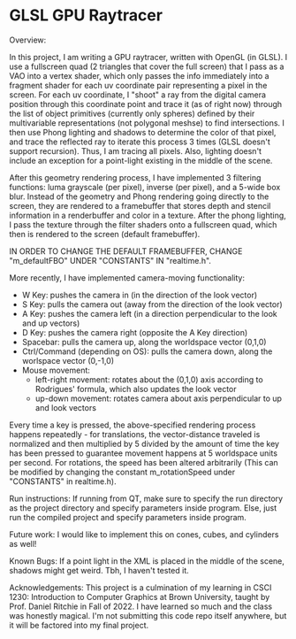 # GLSL GPU Raytracer

Overview:

In this project, I am writing a GPU raytracer, written with OpenGL (in GLSL). I use a fullscreen quad (2 triangles that cover the full screen) that
I pass as a VAO into a vertex shader, which only passes the info immediately into a fragment shader for each uv coordinate pair representing a pixel
in the screen. For each uv coordinate, I "shoot" a ray from the digital camera position through this coordinate point and trace it (as of right now)
through the list of object primitives (currently only spheres) defined by their multivariable representations (not polygonal meshse) to find intersections.
I then use Phong lighting and shadows to determine the color of that pixel, and trace the reflected ray to iterate this process 3 times (GLSL doesn't support
recursion). Thus, I am tracing all pixels. Also, lighting doesn't include an exception for a point-light existing in the middle of the scene.

After this geometry rendering process, I have implemented 3 filtering functions: luma grayscale (per pixel), inverse (per
pixel), and a 5-wide box blur. Instead of the geometry and Phong rendering going directly to the
screen, they are rendered to a framebuffer that stores depth and stencil information in a renderbuffer and color in a texture. After the
phong lighting, I pass the texture through the filter shaders onto a fullscreen quad, which then is rendered to the screen (default framebuffer).

IN ORDER TO CHANGE THE DEFAULT FRAMEBUFFER, CHANGE "m_defaultFBO" UNDER "CONSTANTS" IN "realtime.h".

More recently, I have implemented camera-moving functionality:
 - W Key: pushes the camera in (in the direction of the look vector)
 - S Key: pulls the camera out (away from the direction of the look vector)
 - A Key: pushes the camera left (in a direction perpendicular to the look and up vectors)
 - D Key: pushes the camera right (opposite the A Key direction)
 - Spacebar: pulls the camera up, along the worldspace vector (0,1,0)
 - Ctrl/Command (depending on OS): pulls the camera down, along the worlspace vector (0,-1,0)
 - Mouse movement: 
    - left-right movement: rotates about the (0,1,0) axis according to Rodrigues' formula, which also updates
        the look vector
    - up-down movement: rotates camera about axis perpendicular to up and look vectors
 
Every time a key is pressed, the above-specified rendering process happens repeatedly - for translations, the vector-distance
traveled is normalized and then multiplied by 5 divided by the amount of time the key has been pressed to guarantee movement 
happens at 5 worldspace units per second. For rotations, the speed has been altered arbitrarily (This can be modified by changing the
constant m_rotationSpeed under "CONSTANTS" in realtime.h).

Run instructions:
If running from QT, make sure to specify the run directory as the project directory and specify parameters inside program.
Else, just run the compiled project and specify parameters inside program.

Future work:
I would like to implement this on cones, cubes, and cylinders as well!

Known Bugs:
If a point light in the XML is placed in the middle of the scene, shadows might get weird. Tbh, I haven't tested it.

Acknowledgements:
This project is a culmination of my learning in CSCI 1230: Introduction to Computer Graphics at Brown University, taught by Prof. Daniel Ritchie in Fall of 2022. I
have learned so much and the class was honestly magical. I'm not submitting this code repo itself anywhere, but it will be factored into my final project.
